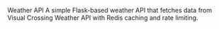 Weather API
A simple Flask-based weather API that fetches data from Visual Crossing Weather API with Redis caching and rate limiting.
